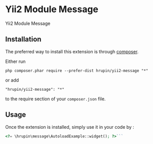 Yii2 Module Message
===================
Yii2 Module Message

Installation
------------

The preferred way to install this extension is through [composer](http://getcomposer.org/download/).

Either run

```
php composer.phar require --prefer-dist hrupin/yii2-message "*"
```

or add

```
"hrupin/yii2-message": "*"
```

to the require section of your `composer.json` file.


Usage
-----

Once the extension is installed, simply use it in your code by  :

```php
<?= \hrupin\message\AutoloadExample::widget(); ?>```